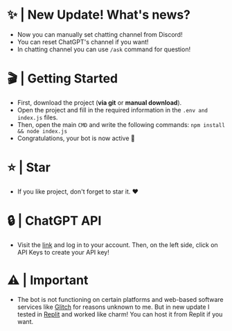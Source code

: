 # ✨ | New Update! What's news?
- Now you can manually set chatting channel from Discord!
- You can reset ChatGPT's channel if you want!
- In chatting channel you can use `/ask` command for question!

# 🎬 | Getting Started
- First, download the project (**via git** or **manual download**).
- Open the project and fill in the required information in the `.env and index.js` files.
- Then, open the main `CMD` and write the following commands: `npm install && node index.js`
- Congratulations, your bot is now active 🎉

# ⭐ | Star
- If you like project, don't forget to star it. ❤️

# 🔒 | ChatGPT API
- Visit the [link](https://platform.openai.com) and log in to your account. Then, on the left side, click on API Keys to create your API key!

# ⚠️ | Important
- The bot is not functioning on certain platforms and web-based software services like [Glitch](https://glitch.com) for reasons unknown to me. But in new update I tested in [Replit](https://replit.com) and worked like charm! You can host it from Replit if you want.
